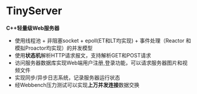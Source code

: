 # TinyServer

**C++轻量级Web服务器**
- 使用线程池 + 非阻塞socket + epoll(ET和LT均实现) + 事件处理（Reactor 和模拟Proactor均实现）的并发模型
- 使用**状态机**解析HTTP请求报文，支持解析GET和POST请求
- 访问服务器数据库实现Web端用户注册,登录功能，可以请求服务器图片和视频文件
- 实现同步/异步日志系统，记录服务器运行状态
- 经Webbench压力测试可以实现**上万并发连接**数据交换